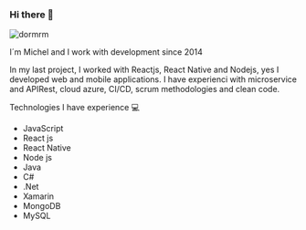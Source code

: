 ### Hi there 👋
![dormrm](https://user-images.githubusercontent.com/20802961/155582299-be8c2d71-8126-4ae6-9b49-74aae8bba515.gif)
<p>I´m Michel and I work with development since 2014</p>

<p>In my last project, I worked with Reactjs, React Native and Nodejs, yes I developed web and mobile applications. I have experienci with microservice and APIRest, cloud azure, CI/CD, scrum methodologies and clean code.</p>

<p>Technologies I have experience
<g-emoji class="g-emoji" alias="computer" fallback-src="https://github.githubassets.com/images/icons/emoji/unicode/1f4bb.png">💻</g-emoji>
</p>

<ul dir="auto">
<li>JavaScript</li>
<li>React js</li>
  <li>React Native</li>
  <li>Node js</li>
<li>Java</li>
  <li>C#</li>
  <li>.Net</li>
  <li>Xamarin</li>
<li>MongoDB</li>
<li>MySQL</li>
</ul>
<!--
**michelbahia/michelbahia** is a ✨ _special_ ✨ repository because its `README.md` (this file) appears on your GitHub profile.

Here are some ideas to get you started:

- 🔭 I’m currently working on ...
- 🌱 I’m currently learning ...
- 👯 I’m looking to collaborate on ...
- 🤔 I’m looking for help with ...
- 💬 Ask me about ...
- 📫 How to reach me: ...
- 😄 Pronouns: ...
- ⚡ Fun fact: ...
-->


